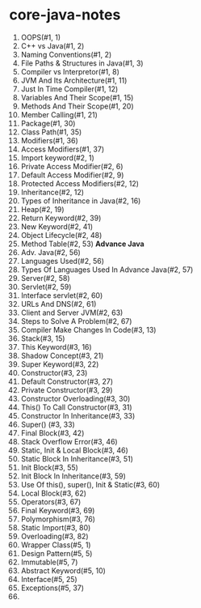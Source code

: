 # core-java-notes

1. OOPS(#1, 1)
2. C++ vs Java(#1, 2)
3. Naming Conventions(#1, 2)
4. File Paths & Structures in Java(#1, 3)
5. Compiler vs Interpretor(#1, 8)
6. JVM And Its Architecture(#1, 11)
7. Just In Time Compiler(#1, 12)
8. Variables And Their Scope(#1, 15)
9. Methods And Their Scope(#1, 20)
10. Member Calling(#1, 21)
11. Package(#1, 30)
12. Class Path(#1, 35)
13. Modifiers(#1, 36)
14. Access Modifiers(#1, 37)
15. Import keyword(#2, 1)
16. Private Access Modifier(#2, 6)
17. Default Access Modifier(#2, 9)
18. Protected Access Modifiers(#2, 12)
19. Inheritance(#2, 12)
20. Types of Inheritance in Java(#2, 16)
21. Heap(#2, 19)
22. Return Keyword(#2, 39)
23. New Keyword(#2, 41)
24. Object Lifecycle(#2, 48)
25. Method Table(#2, 53)
**Advance Java**
26. Adv. Java(#2, 56)
27. Languages Used(#2, 56)
28. Types Of Languages Used In Advance Java(#2, 57)
29. Server(#2, 58)
30. Servlet(#2, 59)
31. Interface servlet(#2, 60)
32. URLs And DNS(#2, 61)
33. Client and Server JVM(#2, 63)
34. Steps to Solve A Problem(#2, 67)
35. Compiler Make Changes In Code(#3, 13)
36. Stack(#3, 15)
37. This Keyword(#3, 16)
38. Shadow Concept(#3, 21)
39. Super Keyword(#3, 22)
40. Constructor(#3, 23)
41. Default Constructor(#3, 27)
42. Private Constructor(#3, 29)
43. Constructor Overloading(#3, 30)
44. This() To Call Constructor(#3, 31)
45. Constructor In Inheritance(#3, 33)
46. Super() (#3, 33)
47. Final Block(#3, 42)
48. Stack Overflow Error(#3, 46)
49. Static, Init & Local Block(#3, 46)
50. Static Block In Inheritance(#3, 51)
51. Init Block(#3, 55)
52. Init Block In Inheritance(#3, 59)
53. Use Of this(), super(), Init & Static(#3, 60)
54. Local Block(#3, 62)
55. Operators(#3, 67)
56. Final Keyword(#3, 69)
57. Polymorphism(#3, 76)
58. Static Import(#3, 80)
59. Overloading(#3, 82)
60. Wrapper Class(#5, 1)
61. Design Pattern(#5, 5)
62. Immutable(#5, 7)
63. Abstract Keyword(#5, 10)
64. Interface(#5, 25)
65. Exceptions(#5, 37)
66. 
